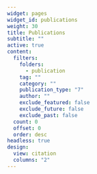 ```yaml
---
widget: pages
widget_id: publications
weight: 30
title: Publications
subtitle: ""
active: true
content:
  filters:
    folders:
      - publication
    tag: ""
    category: ""
    publication_type: "7"
    author: ""
    exclude_featured: false
    exclude_future: false
    exclude_past: false
  count: 0
  offset: 0
  order: desc
headless: true
design:
  view: citation
  columns: "2"
---
```

